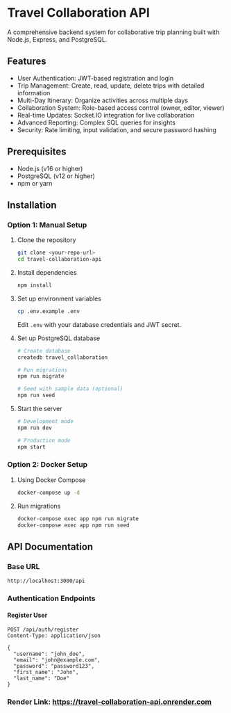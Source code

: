 # Travel Collaboration API

A comprehensive backend system for collaborative trip planning built with Node.js, Express, and PostgreSQL.

## Features

- User Authentication: JWT-based registration and login  
- Trip Management: Create, read, update, delete trips with detailed information  
- Multi-Day Itinerary: Organize activities across multiple days  
- Collaboration System: Role-based access control (owner, editor, viewer)  
- Real-time Updates: Socket.IO integration for live collaboration  
- Advanced Reporting: Complex SQL queries for insights  
- Security: Rate limiting, input validation, and secure password hashing  

## Prerequisites

- Node.js (v16 or higher)  
- PostgreSQL (v12 or higher)  
- npm or yarn  

## Installation

### Option 1: Manual Setup

1. Clone the repository  
   ```bash
   git clone <your-repo-url>
   cd travel-collaboration-api
   ```

2. Install dependencies  
   ```bash
   npm install
   ```

3. Set up environment variables  
   ```bash
   cp .env.example .env
   ```
   Edit `.env` with your database credentials and JWT secret.

4. Set up PostgreSQL database  
   ```bash
   # Create database
   createdb travel_collaboration

   # Run migrations
   npm run migrate

   # Seed with sample data (optional)
   npm run seed
   ```

5. Start the server  
   ```bash
   # Development mode
   npm run dev

   # Production mode
   npm start
   ```

### Option 2: Docker Setup

1. Using Docker Compose  
   ```bash
   docker-compose up -d
   ```

2. Run migrations  
   ```bash
   docker-compose exec app npm run migrate
   docker-compose exec app npm run seed
   ```

## API Documentation

### Base URL

```
http://localhost:3000/api
```

### Authentication Endpoints

#### Register User

```http
POST /api/auth/register
Content-Type: application/json

{
  "username": "john_doe",
  "email": "john@example.com",
  "password": "password123",
  "first_name": "John",
  "last_name": "Doe"
}
```

### Render Link: https://travel-collaboration-api.onrender.com 
